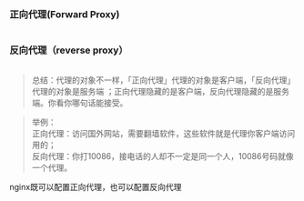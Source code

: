 ### 正向代理(Forward Proxy)
>
```

```

### 反向代理（reverse proxy）
>
```

```





>总结：代理的对象不一样，「正向代理」代理的对象是客户端，「反向代理」代理的对象是服务端 ；正向代理隐藏的是客户端，反向代理隐藏的是服务端。你看你哪句话能接受。

>举例：     
正向代理：访问国外网站，需要翻墙软件，这些软件就是代理你客户端访问用的；        
反向代理：你打10086，接电话的人却不一定是同一个人，10086号码就像一个代理。
        

nginx既可以配置正向代理，也可以配置反向代理